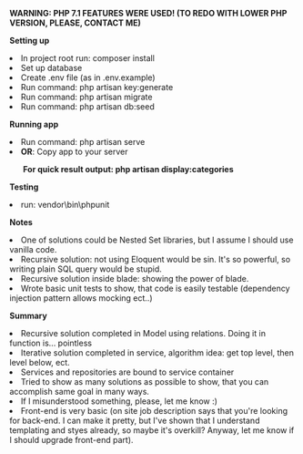 **WARNING: PHP 7.1 FEATURES WERE USED! (TO REDO WITH LOWER PHP VERSION, PLEASE, CONTACT ME)**

**Setting up**
<li>In project root run: composer install</li>
<li>Set up database</li>
<li>Create .env file (as in .env.example)</li>
<li>Run command: php artisan key:generate</li>
<li>Run command: php artisan migrate</li>
<li>Run command: php artisan db:seed</li>
    
**Running app**
<li>Run command: php artisan serve</li>
<li><strong>OR</strong>: Copy app to your server</li>
<ul><strong>For quick result output: php artisan display:categories</strong></ul>

**Testing**
<li>run: vendor\bin\phpunit </li>

**Notes**
<li>One of solutions could be Nested Set libraries, but I assume I should use vanilla code.</li>
<li>Recursive solution: not using Eloquent would be sin. It's so powerful, so writing plain SQL query would be stupid.</li>
<li>Recursive solution inside blade: showing the power of blade.</li>
<li>Wrote basic unit tests to show, that code is easily testable (dependency injection pattern allows mocking ect..)</li>
    
**Summary**
<li>Recursive solution completed in Model using relations. Doing it in function is... pointless</li>
<li>Iterative solution completed in service, algorithm idea: get top level, then level below, ect.</li>
<li>Services and repositories are bound to service container</li>
<li>Tried to show as many solutions as possible to show, that you can accomplish same goal in many ways.</li>
<li>If I misunderstood something, please, let me know :)</li>
<li>Front-end is very basic (on site job description says that you're looking for back-end. I can make it pretty, but 
    I've shown that I understand templating and styes already, so maybe it's overkill? Anyway, let me know if I should
    upgrade front-end part).</li>
    